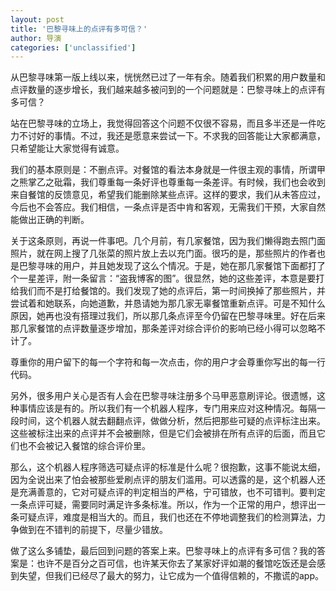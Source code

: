 ```yaml
---
layout: post
title: '巴黎寻味上的点评有多可信？'
author: 导演
categories: ['unclassified']
---
```


从巴黎寻味第一版上线以来，恍恍然已过了一年有余。随着我们积累的用户数量和点评数量的逐步增长，我们越来越多被问到的一个问题就是：巴黎寻味上的点评有多可信？

站在巴黎寻味的立场上，我觉得回答这个问题不仅很不容易，而且多半还是一件吃力不讨好的事情。不过，我还是愿意来尝试一下。不求我的回答能让大家都满意，只希望能让大家觉得有诚意。

我们的基本原则是：不删点评。对餐馆的看法本身就是一件很主观的事情，所谓甲之熊掌乙之砒霜，我们尊重每一条好评也尊重每一条差评。有时候，我们也会收到来自餐馆的反馈意见，希望我们能删除某些点评。这样的要求，我们从未答应过，今后也不会答应。我们相信，一条点评是否中肯和客观，无需我们干预，大家自然能做出正确的判断。

关于这条原则，再说一件事吧。几个月前，有几家餐馆，因为我们懒得跑去照门面照片，就在网上搜了几张菜的照片放上去以充门面。很巧的是，那些照片的作者也是巴黎寻味的用户，并且她发现了这么个情况。于是，她在那几家餐馆下面都打了个一星差评，附一条留言：“盗我博客的图”。很显然，她的这些差评，本意是要打给我们而不是打给餐馆的。我们发现了她的点评后，第一时间换掉了那些照片，并尝试着和她联系，向她道歉，并恳请她为那几家无辜餐馆重新点评。可是不知什么原因，她再也没有搭理过我们，所以那几条点评至今仍留在巴黎寻味里。好在后来那几家餐馆的点评数量逐步增加，那条差评对综合评价的影响已经小得可以忽略不计了。

尊重你的用户留下的每一个字符和每一次点击，你的用户才会尊重你写出的每一行代码。

另外，很多用户关心是否有人会在巴黎寻味注册多个马甲恶意刷评论。很遗憾，这种事情应该是有的。所以我们有一个机器人程序，专门用来应对这种情况。每隔一段时间，这个机器人就去翻翻点评，做做分析，然后把那些可疑的点评标注出来。这些被标注出来的点评并不会被删除，但是它们会被排在所有点评的后面，而且它们也不会被记入餐馆的综合评价里。

那么，这个机器人程序筛选可疑点评的标准是什么呢？很抱歉，这事不能说太细，因为全说出来了怕会被那些爱刷点评的朋友们滥用。可以透露的是，这个机器人还是充满善意的，它对可疑点评的判定相当的严格，宁可错放，也不可错判。要判定一条点评可疑，需要同时满足许多条标准。所以，作为一个正常的用户，想评出一条可疑点评，难度是相当大的。而且，我们也还在不停地调整我们的检测算法，力争做到在不错判的前提下，尽量少错放。

做了这么多铺垫，最后回到问题的答案上来。巴黎寻味上的点评有多可信？我的答案是：也许不是百分之百可信，也许某天你去了某家好评如潮的餐馆吃饭还是会感到失望，但我们已经尽了最大的努力，让它成为一个值得信赖的，不撒谎的app。

